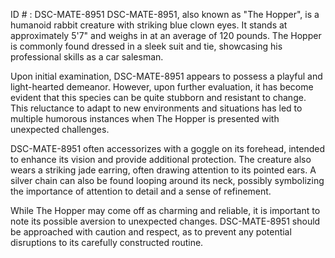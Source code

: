 ID # : DSC-MATE-8951
DSC-MATE-8951, also known as "The Hopper", is a humanoid rabbit creature with striking blue clown eyes. It stands at approximately 5'7" and weighs in at an average of 120 pounds. The Hopper is commonly found dressed in a sleek suit and tie, showcasing his professional skills as a car salesman. 

Upon initial examination, DSC-MATE-8951 appears to possess a playful and light-hearted demeanor. However, upon further evaluation, it has become evident that this species can be quite stubborn and resistant to change. This reluctance to adapt to new environments and situations has led to multiple humorous instances when The Hopper is presented with unexpected challenges. 

DSC-MATE-8951 often accessorizes with a goggle on its forehead, intended to enhance its vision and provide additional protection. The creature also wears a striking jade earring, often drawing attention to its pointed ears. A silver chain can also be found looping around its neck, possibly symbolizing the importance of attention to detail and a sense of refinement.

While The Hopper may come off as charming and reliable, it is important to note its possible aversion to unexpected changes. DSC-MATE-8951 should be approached with caution and respect, as to prevent any potential disruptions to its carefully constructed routine.